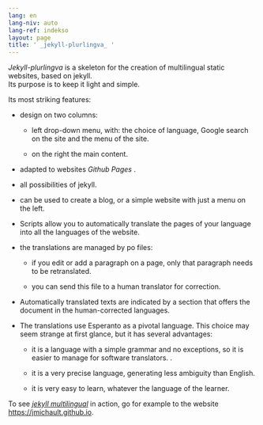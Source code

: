 ```yaml
---
lang: en
lang-niv: auto
lang-ref: indekso
layout: page
title: ' _jekyll-plurlingva_ '
---
```


 _Jekyll-plurlingva_ is a skeleton for the creation of multilingual static websites, based on jekyll.  
Its purpose is to keep it light and simple.

Its most striking features:

 * design on two columns:


   * left drop-down menu, with: the choice of language, Google search on the site and the menu of the site.


   * on the right the main content.


 * adapted to websites _Github Pages_ .


 * all possibilities of jekyll.


 * can be used to create a blog, or a simple website with just a menu on the left.


 * Scripts allow you to automatically translate the pages of your language into all the languages ​​of the website.


 * the translations are managed by po files:


   * if you edit or add a paragraph on a page, only that paragraph needs to be retranslated.


   * you can send this file to a human translator for correction.


 * Automatically translated texts are indicated by a section that offers the document in the human-corrected languages.


 * The translations use Esperanto as a pivotal language. This choice may seem strange at first glance, but it has several advantages:


   * it is a language with a simple grammar and no exceptions, so it is easier to manage for software translators. .


   * it is a very precise language, generating less ambiguity than English.


   * it is very easy to learn, whatever the language of the learner.



To see [_jekyll multilingual_](https://github.com/jmichault/jekyll-plurlingva) in action, go for example to the website <https://jmichault.github.io>.

